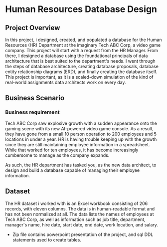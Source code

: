 # Human Resources Database Design

## Project Overview
In this project, i designed, created, and populated a database for the Human Resources (HR) Department at the imaginary Tech ABC Corp, a video game company. This project will start with a request from the HR Manager. From there, I designed a database using the foundational principals of data architecture that is best suited to the department's needs. I went through the steps of database architecture, creating database proposals, database entity relationship diagrams (ERD), and finally creating the database itself. This project is important, as it is a scaled-down simulation of the kind of real-world assignments data architects work on every day.

## Business Scenario
### Business requirement
Tech ABC Corp saw explosive growth with a sudden appearance onto the gaming scene with its new AI-powered video game console. As a result, they have gone from a small 10 person operation to 200 employees and 5 locations in under a year. HR is having trouble keeping up with the growth since they are still maintaining employee information in a spreadsheet. While that worked for ten employees, it has become increasingly cumbersome to manage as the company expands.

As such, the HR department has tasked you, as the new data architect, to design and build a database capable of managing their employee information.

## Dataset
The HR dataset i worked with is an Excel workbook consisting of 206 records, with eleven columns. The data is in human-readable format and has not been normalized at all. The data lists the names of employees at Tech ABC Corp, as well as information such as job title, department, manager's name, hire date, start date, end date, work location, and salary.

* Zip file contains powerpoint presentation of the project, and sql DDL statements used to create tables.

